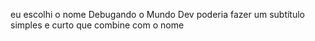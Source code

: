 eu escolhi o nome Debugando o Mundo Dev poderia fazer um subtítulo simples e curto que combine com o nome